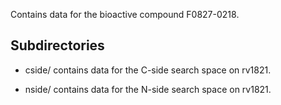 Contains data for the bioactive compound F0827-0218.

## Subdirectories

- cside/ contains data for the C-side search space on rv1821.

- nside/ contains data for the N-side search space on rv1821.

